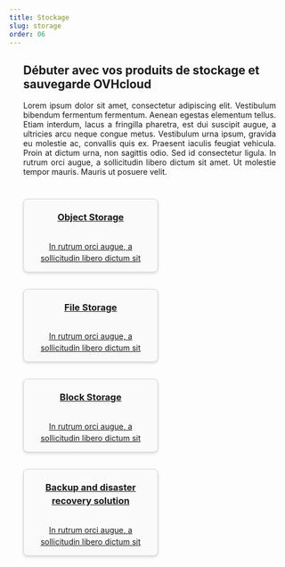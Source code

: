```yaml
---
title: Stockage
slug: storage
order: 06
---
```


<style>
.row.product {
  display: none;
}
#customProductIndex {
padding: 0 25px;
}
#customProductIndex p {
text-align:justify;
}
#customProductIndex ul {
display:flex;
flex-wrap:wrap;
list-style:none;
margin:25px -15px 0;
padding:0;
}
#customProductIndex ul li {
display:flex;
padding:15px;
width:calc(100% / var(--col-nbrs));
text-align:center;
}
#customProductIndex ul li a {
align-items:center;
background:#fafafa;
border:1px solid #d8d8d8;
border-radius:8px;
box-shadow:0 2px 5px rgba(0,0,0,0.16), 0 2px 10px rgba(0,0,0,.12%);
display:flex;
flex:1;
flex-direction:column;
justify-content:center;
line-height:1.5;
padding:20px 15px 0;
}
#customProductIndex ul li a:hover {
background:#efefef;
text-decoration:none !important;
}
#customProductIndex ul li a h3 {
margin:0;
padding:0 0 15px;
}
@media screen and (max-width:768px){
:root {
  --col-nbrs:1;
}
#customProductIndex h2 {
  line-height:1.5;
  text-align:right;
}
#customProductIndex ul li:nth-of-type(odd) a,
#customProductIndex ul li:nth-of-type(odd) p  {
  align-items:flex-start;
  text-align:left;
}
#customProductIndex ul li:nth-of-type(even) a,
#customProductIndex ul li:nth-of-type(even) p {
  align-items:flex-end;
  text-align:right;
}
}
@media screen and (min-width:768px){
:root {
  --col-nbrs:2;
}
#customProductIndex ul li a p {
  text-align:center;
}
}
@media screen and (min-width:992px){
:root {
  --col-nbrs:3;
}
}
@media screen and (min-width:1280px){
:root {
  --col-nbrs:4;
}
}
</style>

<div id="customProductIndex">

<h2>Débuter avec vos produits de stockage et sauvegarde OVHcloud</h2>

<p>Lorem ipsum dolor sit amet, consectetur adipiscing elit. Vestibulum bibendum fermentum fermentum. Aenean egestas elementum tellus. Etiam interdum, lacus a fringilla pharetra, est dui suscipit augue, a ultricies arcu neque congue metus. Vestibulum urna ipsum, gravida eu molestie ac, convallis quis ex. Praesent iaculis feugiat vehicula. Proin at dictum urna, non sagittis odio. Sed id consectetur ligula. In rutrum orci augue, a sollicitudin libero dictum sit amet. Ut molestie tempor mauris. Mauris ut posuere velit.</p>

<ul>
  <li>
    <a href="object-storage/">
      <h3>Object Storage</h3>
      <p>In rutrum orci augue, a sollicitudin libero dictum sit</p>
    </a>
  </li>
  <li>
    <a href="file-storage/">
      <h3>File Storage</h3>
      <p>In rutrum orci augue, a sollicitudin libero dictum sit</p>
    </a>
  </li>
  <li>
    <a href="block-storage/">
      <h3>Block Storage</h3>
      <p>In rutrum orci augue, a sollicitudin libero dictum sit</p>
    </a>
  </li>
  <li>
    <a href="backup/">
      <h3>Backup and disaster recovery solution</h3>
      <p>In rutrum orci augue, a sollicitudin libero dictum sit</p>
    </a>
  </li>
</ul>

</div>
